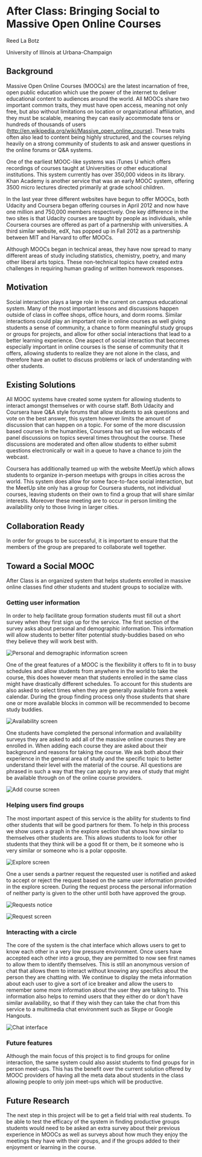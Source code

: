 # After Class: Bringing Social to Massive Open Online Courses

Reed La Botz

University of Illinois at Urbana-Champaign


## Background

Massive Open Online Courses (MOOCs) are the latest incarnation of free, open public education which use the power of the internet to deliver educational content to audiences around the world. All MOOCs share two important common traits, they must have open access, meaning not only free, but also without limitations on location or organizational affiliation, and they must be scalable, meaning they can easily accommodate tens or hundreds of thousands of users (http://en.wikipedia.org/wiki/Massive_open_online_course). These traits often also lead to content being highly structured, and the courses relying heavily on a strong community of students to ask and answer questions in the online forums or Q&A systems. 

One of the earliest MOOC-like systems was iTunes U which offers recordings of courses taught at Universities or other educational institutions. This system currently has over 350,000 videos in its library. Khan Academy is another service that was an early MOOC system, offering 3500 micro lectures directed primarily at grade school children.

In the last year three different websites have begun to offer MOOCs, both Udacity and Coursera began offering courses in April 2012 and now have one million and 750,000 members respectively. One key difference in the two sites is that Udacity courses are taught by people as individuals, while Coursera courses are offered as part of a partnership with universities. A third similar website, edX, has popped up in Fall 2012 as a partnership between MIT and Harvard to offer MOOCs. 

Although MOOCs began in technical areas, they have now spread to many different areas of study including statistics, chemistry, poetry, and many other liberal arts topics. These non-technical topics have created extra challenges in requiring human grading of written homework responses.


## Motivation

Social interaction plays a large role in the current on campus educational system. Many of the most important lessons and discussions happen outside of class in coffee shops, office hours, and dorm rooms. Similar interactions could play an important role in online courses as well giving students a sense of community, a chance to form meaningful study groups or groups for projects, and allow for other social interactions that lead to a better learning experience. One aspect of social interaction that becomes especially important in online courses is the sense of community that it offers, allowing students to realize they are not alone in the class, and therefore have an outlet to discuss problems or lack of understanding with other students.


## Existing Solutions

All MOOC systems have created some system for allowing students to interact amongst themselves or with course staff. Both Udacity and Coursera have Q&A style forums that allow students to ask questions and vote on the best answer, this system however limits the amount of discussion that can happen on a topic. For some of the more discussion based courses in the humanities, Coursera has set up live webcasts of panel discussions on topics several times throughout the course. These discussions are moderated and often allow students to either submit questions electronically or wait in a queue to have a chance to join the webcast. 

Coursera has additionally teamed up with the website MeetUp which allows students to organize in-person meetups with groups in cities across the world. This system does allow for some face-to-face social interaction, but the MeetUp site only has a group for Coursera students, not individual courses, leaving students on their own to find a group that will share similar interests. Moreover these meeting are to occur in person limiting the availability only to those living in larger cities.


## Collaboration Ready

In order for groups to be successful, it is important to ensure that the members of the group are prepared to collaborate well together.


## Toward a Social MOOC

After Class is an organized system that helps students enrolled in massive online classes find other students and student groups to socialize with. 


### Getting user information

In order to help facilitate group formation students must fill out a short survey when they first sign up for the service. The first section of the survey asks about personal and demographic information. This information will allow students to better filter potential study-buddies based on who they believe they will work best with. 

![Personal and demographic information screen](https://raw.github.com/reedlabotz/AfterClass/master/writing/screenshots/welcome-step-1.png)

One of the great features of a MOOC is the flexibility it offers to fit in to busy schedules and allow students from anywhere in the world to take the course, this does however mean that students enrolled in the same class might have drastically different schedules. To account for this students are also asked to select times when they are generally available from a week calendar. During the group finding process only those students that share one or more available blocks in common will be recommended to become study buddies.
 
![Availability screen](https://raw.github.com/reedlabotz/AfterClass/master/writing/screenshots/welcome-step-2.png)

One students have completed the personal information and availability surveys they are asked to add all of the massive online courses they are enrolled in. When adding each course they are asked about their background and reasons for taking the course. We ask both about their experience in the general area of study and the specific topic to better understand their level with the material of the course. All questions are phrased in such a way that they can apply to any area of study that might be available through on of the online course providers. 

![Add course screen](https://raw.github.com/reedlabotz/AfterClass/master/writing/screenshots/add-course.png)


### Helping users find groups

The most important aspect of this service is the ability for students to find other students that will be good partners for them. To help in this process we show users a graph in the explore section that shows how similar to themselves other students are. This allows students to look for other students that they think will be a good fit or them, be it someone who is very similar or someone who is a polar opposite.

![Explore screen](https://raw.github.com/reedlabotz/AfterClass/master/writing/screenshots/explore.png)

One a user sends a partner request the requested user is notified and asked to accept or reject the request based on the same user information provided in the explore screen. During the request process the personal information of neither party is given to the other until both have approved the group.

![Requests notice](https://raw.github.com/reedlabotz/AfterClass/master/writing/screenshots/request.png)

![Request screen](https://raw.github.com/reedlabotz/AfterClass/master/writing/screenshots/partner-request.png)


### Interacting with a circle

The core of the system is the chat interface which allows users to get to know each other in a very low pressure environment. Once users have accepted each other into a group, they are permitted to now see first names to allow them to identify themselves. This is still an anonymous version of chat that allows them to interact without knowing any specifics about the person they are chatting with. We continue to display the meta information about each user to give a sort of ice breaker and allow the users to remember some more information about the user they are talking to. This information also helps to remind users that they either do or don't have similar availability, so that if they wish they can take the chat from this service to a multimedia chat environment such as Skype or Google Hangouts.

![Chat interface](https://raw.github.com/reedlabotz/AfterClass/master/writing/screenshots/chat.png)


### Future features

Although the main focus of this project is to find groups for online interaction, the same system could also assist students to find groups for in person meet-ups. This has the benefit over the current solution offered by MOOC providers of having all the meta data about students in the class allowing people to only join meet-ups which will be productive.


## Future Research

The next step in this project will be to get a field trial with real students. To be able to test the efficacy of the system in finding productive groups students would need to be asked an extra survey about their previous experience in MOOCs as well as surveys about how much they enjoy the meetings they have with their groups, and if the groups added to their enjoyment or learning in the course.